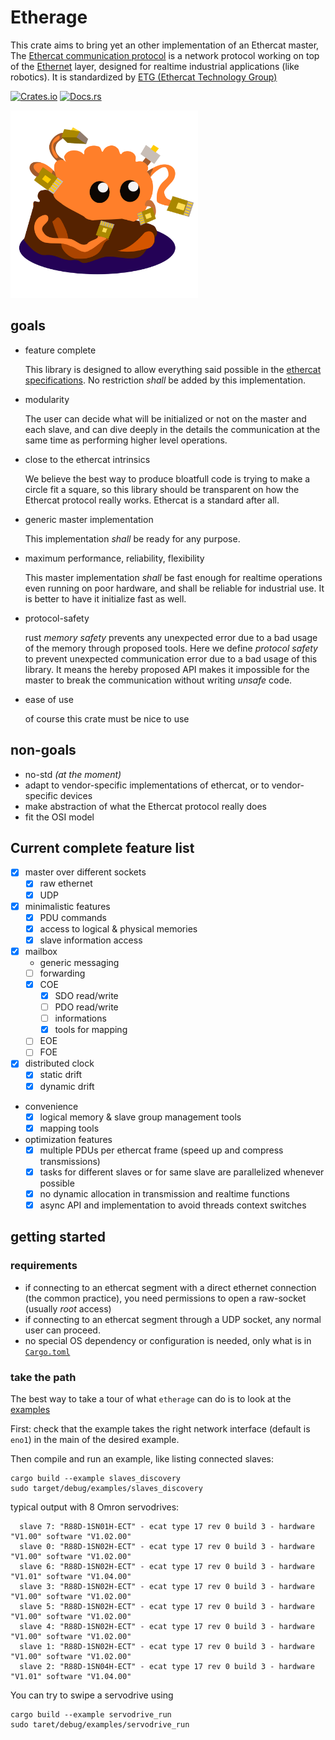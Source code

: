 # Etherage

This crate aims to bring yet an other implementation of an Ethercat master, The [Ethercat communication protocol](https://en.wikipedia.org/wiki/EtherCAT) is a network protocol working on top of the [Ethernet](https://en.wikipedia.org/wiki/Ethernet) layer, designed for realtime industrial applications (like robotics). It is standardized by [ETG (Ethercat Technology Group)](https://www.ethercat.org/default.htm)

[![Crates.io](https://img.shields.io/crates/v/etherage.svg)](https://crates.io/crates/etherage)
[![Docs.rs](https://docs.rs/etherage/badge.svg)](https://docs.rs/etherage)

<img src="logo/etherage.svg" width=300/>

## goals

- feature complete

  This library is designed to allow everything said possible in the [ethercat specifications](https://www.ethercat.org/en/downloads/downloads_A02E436C7A97479F9261FDFA8A6D71E5.htm). No restriction *shall* be added by this implementation.

- modularity

  The user can decide what will be initialized or not on the master and each slave, and can dive deeply in the details the communication at the same time as performing higher level operations.

- close to the ethercat intrinsics

  We believe the best way to produce bloatfull code is trying to make a circle fit a square, so this library should be transparent on how the Ethercat protocol really works. Ethercat is a standard after all.

- generic master implementation

  This implementation *shall* be ready for any purpose.

- maximum performance, reliability, flexibility

  This master implementation *shall* be fast enough for realtime operations even running on poor hardware, and shall be reliable for industrial use. It is better to have it initialize fast as well.

- protocol-safety

  rust *memory safety* prevents any unexpected error due to a bad usage of the memory through proposed tools. Here we define *protocol safety* to prevent unexpected communication error due to a bad usage of this library. It means the hereby proposed API makes it impossible for the master to break the communication without writing *unsafe* code.

- ease of use

  of course this crate must be nice to use

## non-goals

- no-std  *(at the moment)*
- adapt to vendor-specific implementations of ethercat, or to vendor-specific devices
- make abstraction of what the Ethercat protocol really does
- fit the OSI model

##   Current complete feature list

- [x] master over different sockets
    + [x] raw ethernet
    + [x] UDP
- [x] minimalistic features
    - [x] PDU commands
    - [x] access to logical & physical memories
    - [x] slave information access
- [x] mailbox
    + generic messaging
    + [ ] forwarding
    + [x] COE
        - [x] SDO read/write
        - [ ] PDO read/write
        - [ ] informations
        - [x] tools for mapping
    + [ ] EOE
    + [ ] FOE
- [x] distributed clock
    + [x] static drift
    + [x] dynamic drift
- convenience
  - [x] logical memory & slave group management tools
  - [x] mapping tools
- optimization features
    + [x] multiple PDUs per ethercat frame (speed up and compress transmissions)
    + [x] tasks for different slaves or for same slave are parallelized whenever possible
    + [x] no dynamic allocation in transmission and realtime functions
    + [x] async API and implementation to avoid threads context switches

## getting started

### requirements

- if connecting to an ethercat segment with a direct ethernet connection (the common practice), you need permissions to open a raw-socket (usually *root* access)
- if connecting to an ethercat segment through a UDP socket, any normal user can proceed.
- no special OS dependency or configuration is needed, only what is in [`Cargo.toml`](Cargo.toml)

### take the path

The best way to take a tour of what `etherage` can do is to look at the [examples](examples)

First: check that the example takes the right network interface (default is `eno1`) in the main of the desired example.

Then compile and run an example, like listing connected slaves:

```shell
cargo build --example slaves_discovery
sudo target/debug/examples/slaves_discovery
```

typical output with 8 Omron servodrives:

```
  slave 7: "R88D-1SN01H-ECT" - ecat type 17 rev 0 build 3 - hardware "V1.00" software "V1.02.00"
  slave 0: "R88D-1SN02H-ECT" - ecat type 17 rev 0 build 3 - hardware "V1.00" software "V1.02.00"
  slave 6: "R88D-1SN02H-ECT" - ecat type 17 rev 0 build 3 - hardware "V1.01" software "V1.04.00"
  slave 3: "R88D-1SN02H-ECT" - ecat type 17 rev 0 build 3 - hardware "V1.00" software "V1.02.00"
  slave 5: "R88D-1SN02H-ECT" - ecat type 17 rev 0 build 3 - hardware "V1.00" software "V1.02.00"
  slave 4: "R88D-1SN02H-ECT" - ecat type 17 rev 0 build 3 - hardware "V1.00" software "V1.02.00"
  slave 1: "R88D-1SN02H-ECT" - ecat type 17 rev 0 build 3 - hardware "V1.00" software "V1.02.00"
  slave 2: "R88D-1SN04H-ECT" - ecat type 17 rev 0 build 3 - hardware "V1.01" software "V1.04.00"
```

You can try to swipe a servodrive using
```shell
cargo build --example servodrive_run
sudo taret/debug/examples/servodrive_run
```
